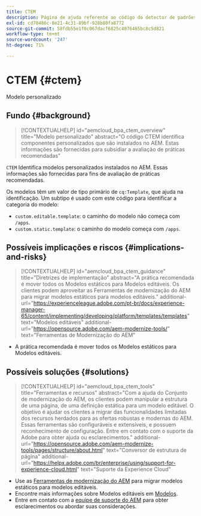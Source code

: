 ```yaml
---
title: CTEM
description: Página de ajuda referente ao código do detector de padrões.
exl-id: cd70486c-8e21-4c31-89bf-928b80fa8772
source-git-commit: 58fdb55e1f0c067dacf6825c4076465bc8c5d821
workflow-type: tm+mt
source-wordcount: '247'
ht-degree: 71%

---
```


# CTEM {#ctem}

Modelo personalizado

## Fundo {#background}

>[!CONTEXTUALHELP]
>id="aemcloud_bpa_ctem_overview"
>title="Modelo personalizado"
>abstract="O código CTEM identifica componentes personalizados que são instalados no AEM. Estas informações são fornecidas para subsidiar a avaliação de práticas recomendadas"

`CTEM`  Identifica modelos personalizados instalados no AEM. Essas informações são fornecidas para fins de avaliação de práticas recomendadas.

Os modelos têm um valor de tipo primário de `cq:Template`, que ajuda na identificação. Um subtipo é usado com este código para identificar a categoria do modelo:

* `custom.editable.template`: o caminho do modelo não começa com `/apps`.
* `custom.static.template`: o caminho do modelo começa com `/apps`.

## Possíveis implicações e riscos {#implications-and-risks}

>[!CONTEXTUALHELP]
>id="aemcloud_bpa_ctem_guidance"
>title="Diretrizes de implementação"
>abstract="A prática recomendada é mover todos os Modelos estáticos para Modelos editáveis. Os clientes podem aproveitar as Ferramentas de modernização do AEM para migrar modelos estáticos para modelos editáveis."
>additional-url="https://experienceleague.adobe.com/pt-br/docs/experience-manager-65/content/implementing/developing/platform/templates/templates" text="Modelos editáveis"
>additional-url="https://opensource.adobe.com/aem-modernize-tools/" text="Ferramentas de Modernização do AEM"

* A prática recomendada é mover todos os Modelos estáticos para Modelos editáveis.

## Possíveis soluções {#solutions}

>[!CONTEXTUALHELP]
>id="aemcloud_bpa_ctem_tools"
>title="Ferramentas e recursos"
>abstract="Com a ajuda do Conjunto de modernização do AEM, os clientes podem manipular a estrutura de uma página, de uma definição estática para um modelo editável. O objetivo é ajudar os clientes a migrar das funcionalidades limitadas dos recursos herdados para as ofertas robustas e modernas do AEM. Essas ferramentas são configuráveis e extensíveis, e possuem reconhecimento de configuração. Entre em contato com o suporte da Adobe para obter ajuda ou esclarecimentos."
>additional-url="https://opensource.adobe.com/aem-modernize-tools/pages/structure/about.html" text="Conversor de estrutura de página"
>additional-url="https://helpx.adobe.com/br/enterprise/using/support-for-experience-cloud.html" text="Suporte da Experience Cloud"

* Use as [Ferramentas de modernização do AEM](https://opensource.adobe.com/aem-modernize-tools/) para migrar modelos estáticos para modelos editáveis.
* Encontre mais informações sobre Modelos editáveis em [Modelos](https://experienceleague.adobe.com/pt-br/docs/experience-manager-65/content/implementing/developing/platform/templates/templates).
* Entre em contato com a [equipe de suporte do AEM](https://helpx.adobe.com/br/enterprise/using/support-for-experience-cloud.html) para obter esclarecimentos ou abordar suas considerações.
